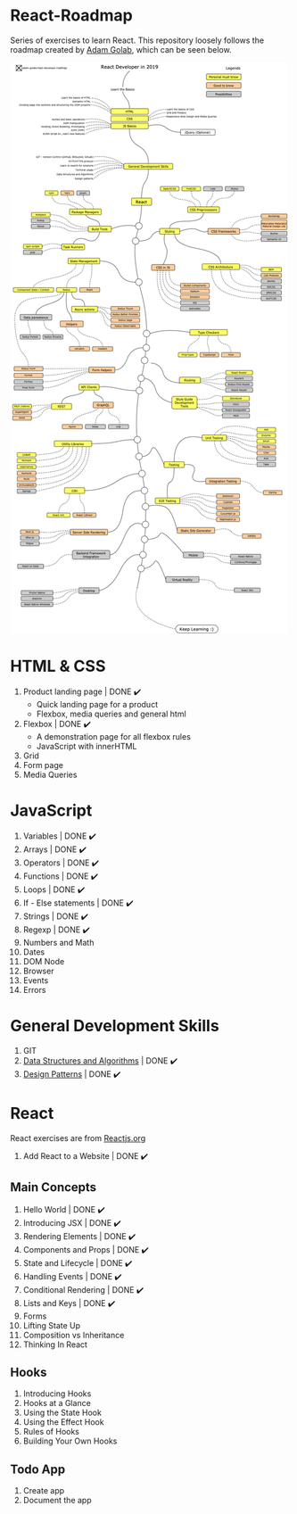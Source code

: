 # React-Roadmap
Series of exercises to learn React. This repository loosely follows the roadmap created by 
[Adam Golab](https://github.com/adam-golab/react-developer-roadmap), which can be seen below.

![alt text](https://github.com/adam-golab/react-developer-roadmap/blob/master/roadmap.png "React Roadmap")

# HTML & CSS
1. Product landing page | DONE :heavy_check_mark:
    - Quick landing page for a product
    - Flexbox, media queries and general html
2. Flexbox | DONE :heavy_check_mark:
    - A demonstration page for all flexbox rules
    - JavaScript with innerHTML
3. Grid
5. Form page
6. Media Queries

# JavaScript
1. Variables | DONE :heavy_check_mark:
2. Arrays | DONE :heavy_check_mark:
3. Operators | DONE :heavy_check_mark:
4. Functions | DONE :heavy_check_mark:
5. Loops | DONE :heavy_check_mark:
6. If - Else statements | DONE :heavy_check_mark:
7. Strings | DONE :heavy_check_mark:
8. Regexp | DONE :heavy_check_mark:
9. Numbers and Math
10. Dates
11. DOM Node
12. Browser
13. Events
14. Errors

# General Development Skills
1. GIT
2. [Data Structures and Algorithms](https://github.com/Mahamurahti/DataStructures-Algorithms-Exercises) | DONE :heavy_check_mark:
3. [Design Patterns](https://github.com/Mahamurahti/DesignPattern-Exercises) | DONE :heavy_check_mark:

# React
React exercises are from [Reactjs.org](https://reactjs.org/docs/getting-started.html)
1. Add React to a Website | DONE :heavy_check_mark:

## Main Concepts
1. Hello World | DONE :heavy_check_mark:
2. Introducing JSX | DONE :heavy_check_mark:
3. Rendering Elements | DONE :heavy_check_mark:
4. Components and Props | DONE :heavy_check_mark:
5. State and Lifecycle | DONE :heavy_check_mark:
6. Handling Events | DONE :heavy_check_mark:
7. Conditional Rendering | DONE :heavy_check_mark:
8. Lists and Keys | DONE :heavy_check_mark:
9. Forms
10. Lifting State Up
11. Composition vs Inheritance
12. Thinking In React

## Hooks
1. Introducing Hooks
2. Hooks at a Glance
3. Using the State Hook
4. Using the Effect Hook
5. Rules of Hooks
6. Building Your Own Hooks

## Todo App
1. Create app
2. Document the app